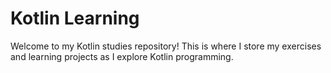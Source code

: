 # Kotlin Learning
Welcome to my Kotlin studies repository! This is where I store my exercises and learning projects as I explore Kotlin programming.